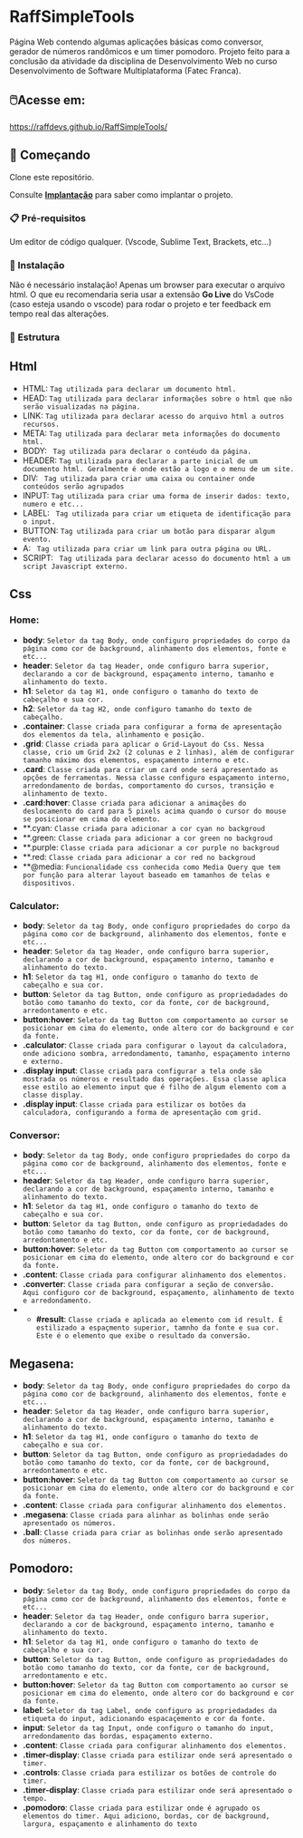 # RaffSimpleTools

Página Web contendo algumas aplicações básicas como conversor, gerador de números randômicos e um timer pomodoro. 
Projeto feito para a conclusão da atividade da disciplina de Desenvolvimento Web no curso Desenvolvimento de Software Multiplataforma (Fatec Franca).


## 🖱️Acesse em:
https://raffdevs.github.io/RaffSimpleTools/


## 🚀 Começando

Clone este repositório.

Consulte **[Implantação](#-implanta%C3%A7%C3%A3o)** para saber como implantar o projeto.

### 📋 Pré-requisitos

Um editor de código qualquer. (Vscode, Sublime Text, Brackets, etc...)

### 🔧 Instalação

Não é necessário instalação! Apenas um browser para executar o arquivo html.
O que eu recomendaria seria usar a extensão **Go Live** do VsCode (caso esteja usando o vscode) para rodar o projeto e ter feedback em tempo real das alterações.


### 🧱 Estrutura

## Html

 * HTML: ``` Tag utilizada para declarar um documento html. ```
 * HEAD: ``` Tag utilizada para declarar informações sobre o html que não serão visualizadas na página. ```
 * LINK: ``` Tag utilizada para declarar acesso do arquivo html a outros recursos. ```
 * META: ``` Tag utilizada para declarar meta informações do documento html. ```
 * BODY: ``` Tag utilizada para declarar o contéudo da página.```
 * HEADER: ``` Tag utilizada para declarar a parte inicial de um documento html. Geralmente é onde estão a logo e o menu de um site. ```
 * DIV: ``` Tag utilizada para criar uma caixa ou container onde conteúdos serão agrupados```
 * INPUT: ``` Tag utilizada para criar uma forma de inserir dados: texto, numero e etc... ```
 * LABEL: ``` Tag utilizada para criar um etiqueta de identificação para o input.```
 * BUTTON: ``` Tag utilizada para criar um botão para disparar algum evento. ```
 * A: ``` Tag utilizada para criar um link para outra página ou URL.```
 * SCRIPT: ``` Tag utilizada para declarar acesso do documento html a um script Javascript externo.```

## Css

### Home:
* **body**: ```Seletor da tag Body, onde configuro propriedades do corpo da página como cor de background, alinhamento dos elementos, fonte e etc...```
* **header**: ```Seletor da tag Header, onde configuro barra superior, declarando a cor de background, espaçamento interno, tamanho e alinhamento do texto.```
* **h1**: ```Seletor da tag H1, onde configuro o tamanho do texto de cabeçalho e sua cor.```
* **h2**: ```Seletor da tag H2, onde configuro tamanho do texto de cabeçalho.```
* **.container**: ```Classe criada para configurar a forma de apresentação dos elementos da tela, alinhamento e posição.```
* **.grid**: ```Classe criada para aplicar o Grid-Layout do Css. Nessa classe, crio um Grid 2x2 (2 colunas e 2 linhas), além de configurar tamanho máximo dos elementos, espaçamento interno e etc.```
* **.card**: ```Classe criada para criar um card onde será apresentado as opções de ferramentas. Nessa classe configuro espaçamento interno, arredondamento de bordas, comportamento do cursos, transição e alinhamento de texto.```
* **.card:hover**: ```Classe criada para adicionar a animações do deslocamento do card para 5 pixels acima quando o cursor do mouse se posicionar em cima do elemento.```
* **.cyan: ```Classe criada para adicionar a cor cyan no backgroud```
* **.green: ```Classe criada para adicionar a cor green no backgroud```
* **.purple: ```Classe criada para adicionar a cor purple no backgroud```
* **.red: ```Classe criada para adicionar a cor red no backgroud```
* **@media: ```Funcionalidade css conhecida como Media Query que tem por função para alterar layout baseado em tamanhos de telas e dispositivos.```

### Calculator:
* **body**: ```Seletor da tag Body, onde configuro propriedades do corpo da página como cor de background, alinhamento dos elementos, fonte e etc...```
* **header**: ```Seletor da tag Header, onde configuro barra superior, declarando a cor de background, espaçamento interno, tamanho e alinhamento do texto.```
* **h1**: ```Seletor da tag H1, onde configuro o tamanho do texto de cabeçalho e sua cor.```
* **button**: ```Seletor da tag Button, onde configuro as propriedadades do botão como tamanho do texto, cor da fonte, cor de background, arredontamento e etc.```
* **button:hover**: ```Seletor da tag Button com comportamento ao cursor se posicionar em cima do elemento, onde altero cor do background e cor da fonte.```
* **.calculator**: ```Classe criada para configurar o layout da calculadora, onde adiciono sombra, arredondamento, tamanho, espaçamento interno e externo.```
* **.display input**: ```Classe criada para configurar a tela onde são mostrada os números e resultado das operações. Essa classe aplica esse estilo ao elemento input que é filho de algum elemento com a classe display.```
* **.display input**: ```Classe criada para estilizar os botões da calculadora, configurando a forma de apresentação com grid.```

### Conversor:
* **body**: ```Seletor da tag Body, onde configuro propriedades do corpo da página como cor de background, alinhamento dos elementos, fonte e etc...```
* **header**: ```Seletor da tag Header, onde configuro barra superior, declarando a cor de background, espaçamento interno, tamanho e alinhamento do texto.```
* **h1**: ```Seletor da tag H1, onde configuro o tamanho do texto de cabeçalho e sua cor.```
* **button**: ```Seletor da tag Button, onde configuro as propriedadades do botão como tamanho do texto, cor da fonte, cor de background, arredontamento e etc.```
* **button:hover**: ```Seletor da tag Button com comportamento ao cursor se posicionar em cima do elemento, onde altero cor do background e cor da fonte.```
* **.content**: ```Classe criada para configurar alinhamento dos elementos.```
* **.converter**: ```Classe criada para configurar a seção de conversão. Aqui configuro cor de background, espaçamento, alinhamento de texto e arredondamento.```
* * **#result**: ```Classe criada e aplicada ao elemento com id result. É estilizado a espaçmento superior, tamnho da fonte e sua cor. Este é o elemento que exibe o resultado da conversão.```
 
## Megasena:
* **body**: ```Seletor da tag Body, onde configuro propriedades do corpo da página como cor de background, alinhamento dos elementos, fonte e etc...```
* **header**: ```Seletor da tag Header, onde configuro barra superior, declarando a cor de background, espaçamento interno, tamanho e alinhamento do texto.```
* **h1**: ```Seletor da tag H1, onde configuro o tamanho do texto de cabeçalho e sua cor.```
* **button**: ```Seletor da tag Button, onde configuro as propriedadades do botão como tamanho do texto, cor da fonte, cor de background, arredontamento e etc.```
* **button:hover**: ```Seletor da tag Button com comportamento ao cursor se posicionar em cima do elemento, onde altero cor do background e cor da fonte.```
* **.content**: ```Classe criada para configurar alinhamento dos elementos.```
* **.megasena**: ```Classe criada para alinhar as bolinhas onde serão apresentado os números.```
* **.ball**: ```Classe criada para criar as bolinhas onde serão apresentado dos números.```

## Pomodoro:
* **body**: ```Seletor da tag Body, onde configuro propriedades do corpo da página como cor de background, alinhamento dos elementos, fonte e etc...```
* **header**: ```Seletor da tag Header, onde configuro barra superior, declarando a cor de background, espaçamento interno, tamanho e alinhamento do texto.```
* **h1**: ```Seletor da tag H1, onde configuro o tamanho do texto de cabeçalho e sua cor.```
* **button**: ```Seletor da tag Button, onde configuro as propriedadades do botão como tamanho do texto, cor da fonte, cor de background, arredontamento e etc.```
* **button:hover**: ```Seletor da tag Button com comportamento ao cursor se posicionar em cima do elemento, onde altero cor do background e cor da fonte.```
* **label**: ```Seletor da tag Label, onde configuro as propriedadades da etiqueta do input, adicionando espacaçemento e cor da fonte.```
* **input**: ```Seletor da tag Input, onde configuro o tamanho do input, arredondamento das bordas, espaçamento externo.```
* **.content**: ```Classe criada para configurar alinhamento dos elementos.```
* **.timer-display**: ```Classe criada para estilizar onde será apresentado o timer.```
* **.controls**: ```Classe criada para estilizar os botões de controle do timer.```
* **.timer-display**: ```Classe criada para estilizar onde será apresentado o tempo.```
* **.pomodoro**: ```Classe criada para estilizar onde é agrupado os elementos do timer. Aqui adiciono, bordas, cor de background, largura, espaçamento e alinhamento do texto```
